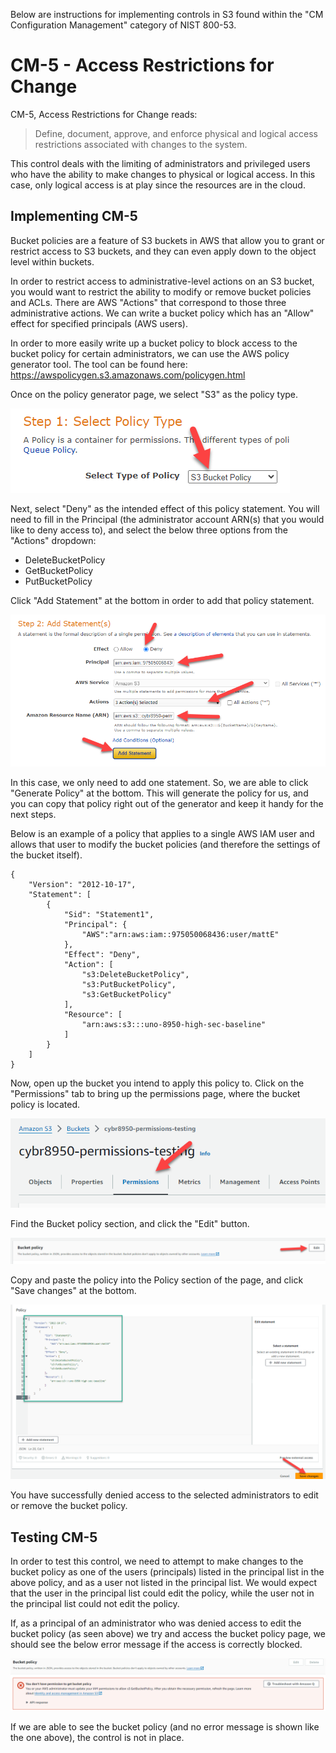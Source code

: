 Below are instructions for implementing controls in S3 found within the "CM Configuration Management" category of NIST 800-53.

# CM-5 - Access Restrictions for Change
CM-5, Access Restrictions for Change reads: 
> Define, document, approve, and enforce physical and logical access restrictions associated with changes to the system.

This control deals with the limiting of administrators and privileged users who have the ability to make changes to physical or logical access. In this case, only logical access is at play since the resources are in the cloud.

## Implementing CM-5
Bucket policies are a feature of S3 buckets in AWS that allow you to grant or restrict access to S3 buckets, and they can even apply down to the object level within buckets. 

In order to restrict access to administrative-level actions on an S3 bucket, you would want to restrict the ability to modify or remove bucket policies and ACLs. There are AWS "Actions" that correspond to those three administrative actions. We can write a bucket policy which has an "Allow" effect for specified principals (AWS users). 

In order to more easily write up a bucket policy to block access to the bucket policy for certain administrators, we can use the AWS policy generator tool. The tool can be found here: https://awspolicygen.s3.amazonaws.com/policygen.html

Once on the policy generator page, we select "S3" as the policy type. 

![AWS S3 Policy Generator Step 1](images/CM-9_Step1.png)

Next, select "Deny" as the intended effect of this policy statement. You will need to fill in the Principal (the administrator account ARN(s) that you would like to deny access to), and select the below three options from the "Actions" dropdown: 
- DeleteBucketPolicy
- GetBucketPolicy
- PutBucketPolicy

Click "Add Statement" at the bottom in order to add that policy statement. 

![AWS S3 Policy Generator Step 2](images/CM-9_Step2.png)

In this case, we only need to add one statement. So, we are able to click "Generate Policy" at the bottom. This will generate the policy for us, and you can copy that policy right out of the generator and keep it handy for the next steps. 

Below is an example of a policy that applies to a single AWS IAM user and allows that user to modify the bucket policies (and therefore the settings of the bucket itself). 

```
{
	"Version": "2012-10-17",
	"Statement": [
		{
			"Sid": "Statement1",
			"Principal": {
			    "AWS":"arn:aws:iam::975050068436:user/mattE"
			},
			"Effect": "Deny",
			"Action": [
				"s3:DeleteBucketPolicy",
				"s3:PutBucketPolicy",
				"s3:GetBucketPolicy"
			],
			"Resource": [
				"arn:aws:s3:::uno-8950-high-sec-baseline"
			]
		}
	]
}
```

Now, open up the bucket you intend to apply this policy to. Click on the "Permissions" tab to bring up the permissions page, where the bucket policy is located. 

![AWS S3 Permissions Tab](images/CM-9_Step3.png)

Find the Bucket policy section, and click the "Edit" button. 

![AWS S3 Permissions Tab](images/CM-9_Step4.png)

Copy and paste the policy into the Policy section of the page, and click "Save changes" at the bottom. 

![AWS S3 Permissions Tab](images/CM-9_Step5.png)

You have successfully denied access to the selected administrators to edit or remove the bucket policy. 

## Testing CM-5
In order to test this control, we need to attempt to make changes to the bucket policy as one of the users (principals) listed in the principal list in the above policy, and as a user not listed in the principal list. We would expect that the user in the principal list could edit the policy, while the user not in the principal list could not edit the policy. 

If, as a principal of an administrator who was denied access to edit the bucket policy (as seen above) we try and access the bucket policy page, we should see the below error message if the access is correctly blocked. 

![AWS S3 Permissions Tab Error Message Access Denied](images/CM-9_AccessDenied.png)

If we are able to see the bucket policy (and no error message is shown like the one above), the control is not in place. 

